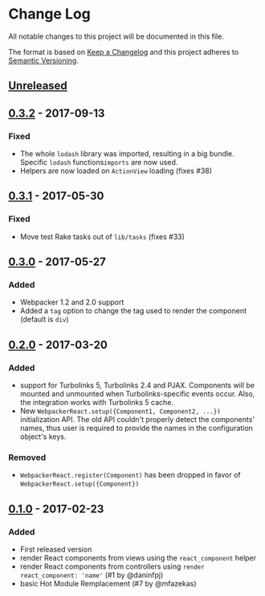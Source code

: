 # Change Log
All notable changes to this project will be documented in this file.

The format is based on [Keep a Changelog](http://keepachangelog.com/)
and this project adheres to [Semantic Versioning](http://semver.org/).

## [Unreleased]

## [0.3.2] - 2017-09-13

### Fixed
- The whole `lodash` library was imported, resulting in a big bundle. Specific `lodash` functions`imports` are now used.
- Helpers are now loaded on `ActionView` loading (fixes #38)

## [0.3.1] - 2017-05-30

### Fixed
- Move test Rake tasks out of `lib/tasks` (fixes #33)

## [0.3.0] - 2017-05-27

### Added
- Webpacker 1.2 and 2.0 support
- Added a `tag` option to change the tag used to render the component (default is `div`)

## [0.2.0] - 2017-03-20

### Added
- support for Turbolinks 5, Turbolinks 2.4 and PJAX. Components will be mounted and unmounted when Turbolinks-specific events occur. Also, the integration works with Turbolinks 5 cache.
- New `WebpackerReact.setup({Component1, Component2, ...})` initialization API. The old API couldn't properly detect the components' names, thus user is required to provide the names in the configuration object's keys.
### Removed
- `WebpackerReact.register(Component)` has been dropped in favor of `WebpackerReact.setup({Component})`

## [0.1.0] - 2017-02-23

### Added
- First released version
- render React components from views using the `react_component` helper
- render React components from controllers using `render react_component: 'name'` (#1 by @daninfpj)
- basic Hot Module Remplacement (#7 by @mfazekas)

[Unreleased]: https://github.com/renchap/webpacker-react/compare/v0.3.2...HEAD
[0.3.2]: https://github.com/renchap/webpacker-react/tree/v0.3.2
[0.3.1]: https://github.com/renchap/webpacker-react/tree/v0.3.1
[0.3.0]: https://github.com/renchap/webpacker-react/tree/v0.3.0
[0.2.0]: https://github.com/renchap/webpacker-react/tree/v0.2.0
[0.1.0]: https://github.com/renchap/webpacker-react/tree/v0.1.0
